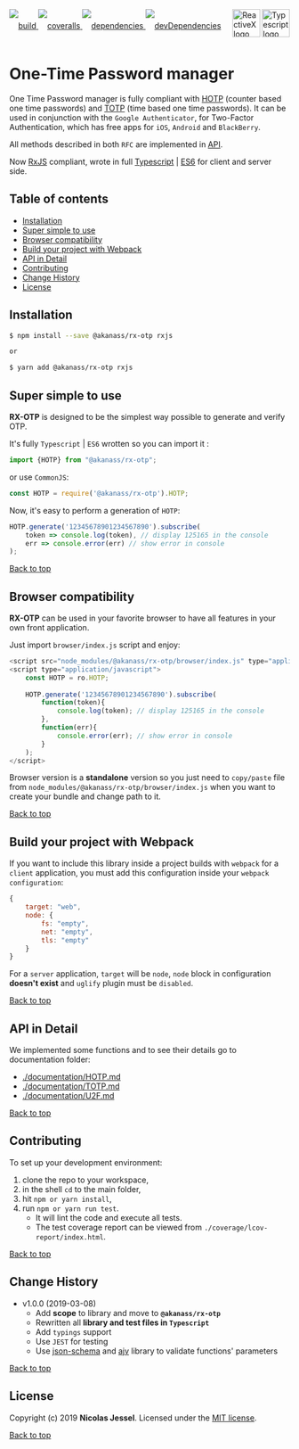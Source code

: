 <div style="overflow:hidden;margin-bottom:20px;">
<div style="float:left;line-height:60px">
    <a href="https://travis-ci.org/njl07/rx-otp.svg?branch=master">
        <img src="https://travis-ci.org/njl07/rx-otp.svg?branch=master" alt="build" />
    </a>
    <a href="https://coveralls.io/github/njl07/rx-otp?branch=master">
        <img src="https://coveralls.io/repos/github/njl07/rx-otp/badge.svg?branch=master" alt="coveralls" />
    </a>
    <a href="https://david-dm.org/njl07/rx-otp">
        <img src="https://david-dm.org/njl07/rx-otp.svg" alt="dependencies" />
    </a>
    <a href="https://david-dm.org/njl07/rx-otp?type=dev">
        <img src="https://david-dm.org/njl07/rx-otp/dev-status.svg" alt="devDependencies" />
    </a>
</div>
<div style="float:right;">
    <a href="https://www.typescriptlang.org/docs/tutorial.html">
        <img src="https://cdn-images-1.medium.com/max/800/1*8lKzkDJVWuVbqumysxMRYw.png"
             align="right" alt="Typescript logo" width="50" height="50"/>
    </a>
    <a href="http://reactivex.io/rxjs">
        <img src="http://reactivex.io/assets/Rx_Logo_S.png"
             align="right" alt="ReactiveX logo" width="50" height="50"/>
    </a>
</div>
</div>

# One-Time Password manager

One Time Password manager is fully compliant with [HOTP](http://tools.ietf.org/html/rfc4226) (counter based one time passwords) and [TOTP](http://tools.ietf.org/html/rfc6238) (time based one time passwords). It can be used in conjunction with the `Google Authenticator`, for Two-Factor Authentication, which has free apps for `iOS`, `Android` and `BlackBerry`.

All methods described in both `RFC` are implemented in [API](#api).

Now [RxJS](http://reactivex.io/rxjs) compliant, wrote in full [Typescript](https://www.typescriptlang.org/docs/tutorial.html) | [ES6](https://babeljs.io/docs/learn-es2015/) for client and server side.

## Table of contents

* [Installation](#installation)
* [Super simple to use](#super-simple-to-use)
* [Browser compatibility](#browser-compatibility)
* [Build your project with Webpack](#build-your-project-with-webpack)
* [API in Detail](#api-in-detail)
* [Contributing](#contributing)
* [Change History](#change-history)
* [License](#license)

## Installation

```sh
$ npm install --save @akanass/rx-otp rxjs

or

$ yarn add @akanass/rx-otp rxjs
```

## Super simple to use

**RX-OTP** is designed to be the simplest way possible to generate and verify OTP.

It's fully `Typescript` | `ES6` wrotten so you can import it :

```typescript
import {HOTP} from "@akanass/rx-otp";
```

or use `CommonJS`:

```javascript
const HOTP = require('@akanass/rx-otp').HOTP;
```

Now, it's easy to perform a generation of `HOTP`:

```typescript
HOTP.generate('12345678901234567890').subscribe(
    token => console.log(token), // display 125165 in the console
    err => console.error(err) // show error in console
);
```

[Back to top](#table-of-contents)

## Browser compatibility

**RX-OTP** can be used in your favorite browser to have all features in your own front application.

Just import `browser/index.js` script and enjoy:

```javascript
<script src="node_modules/@akanass/rx-otp/browser/index.js" type="application/javascript"></script>
<script type="application/javascript">
    const HOTP = ro.HOTP;
    
    HOTP.generate('12345678901234567890').subscribe(
        function(token){
            console.log(token); // display 125165 in the console
        },
        function(err){
            console.error(err); // show error in console
        }
    );
</script>
```

Browser version is a **standalone** version so you just need to `copy/paste` file from `node_modules/@akanass/rx-otp/browser/index.js` when you want to create your bundle and change path to it.

[Back to top](#table-of-contents)

## Build your project with Webpack

If you want to include this library inside a project builds with `webpack` for a `client` application, you must add this configuration inside your `webpack configuration`:

```javascript
{
    target: "web",
    node: {
        fs: "empty",
        net: "empty",
        tls: "empty"
    }
}
``` 

For a `server` application, `target` will be `node`, `node` block in configuration **doesn't exist** and `uglify` plugin must be `disabled`. 

[Back to top](#table-of-contents)

## API in Detail

We implemented some functions and to see their details go to documentation folder:

* [./documentation/HOTP.md](https://github.com/njl07/rx-otp/blob/master/documentation/HOTP.md)
* [./documentation/TOTP.md](https://github.com/njl07/rx-otp/blob/master/documentation/TOTP.md)
* [./documentation/U2F.md](https://github.com/njl07/rx-otp/blob/master/documentation/U2F.md)

[Back to top](#table-of-contents)

## Contributing

To set up your development environment:

1. clone the repo to your workspace,
2. in the shell `cd` to the main folder,
3. hit `npm or yarn install`,
4. run `npm or yarn run test`.
    * It will lint the code and execute all tests. 
    * The test coverage report can be viewed from `./coverage/lcov-report/index.html`.

[Back to top](#table-of-contents)

## Change History

* v1.0.0 (2019-03-08)
    * Add **scope** to library and move to **`@akanass/rx-otp`**
    * Rewritten all **library and test files in `Typescript`**
    * Add `typings` support
    * Use `JEST` for testing
    * Use [json-schema](https://json-schema.org/) and [ajv](https://github.com/epoberezkin/ajv) library to validate functions' parameters

[Back to top](#table-of-contents)

## License
Copyright (c) 2019 **Nicolas Jessel**. Licensed under the [MIT license](https://github.com/njl07/rx-otp/blob/master/LICENSE.md).

[Back to top](#table-of-contents)